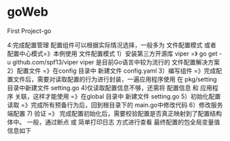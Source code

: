 # goWeb
First Project-go

<!-- 0：创建下列文件夹 -->
<!-- configs：配置文件 -->
4:完成配置管理
配置组件可以根据实际情况选择，一般多为 文件配置模式 或者 配置中心模式=》本例使用 文件配置模式
1）安装第三方开源库 viper =》 go get -u github.com/spf13/viper
    viper 是目前Go语言中较为流行的 文件配置解决方案
2）配置文件 =》在config 目录中 新建文件 config.yaml
3）编写组件 =》完成配置文件后，需要对读取配置的行为进行封装，一遍应用程序使用
    在 pkg/setting 目录中新建文件 setting.go
4)仅读取配置信息不够，还需将 配置信息 和 应用程序 关联，这样才能使用
    =》在global 目录中 新建文件 setting.go
5）初始化配置读取
    =》完成所有预备行为后，回到根目录下的 main.go中修改代码
6）修改服务端配置
7) 验证 =》 完成配置初始化后，需要校验配置是否真正映射到了配置结构体中。
    一般，通过断点 或 简单打印日志 方式进行查看
    最终配置的包全局变量值信息如下
<!-- docs：文档集合 -->

<!-- global：全局变量 -->

<!-- internal：内部模块 -->
<!-- dao：数据访问层（Database Access Object），所有与数据相关的操作都会在dao层进行，如：MySQL、Elasticsearch -->
<!-- middleware：HTTP中间件 -->
<!-- model：模型层，用于存放model对象 -->
<!-- 
1：创建数据库
2：创建model
-->
<!-- routers：路由相关的逻辑 -->
<!-- 
3：完成数据库设计后，需要对业务模块的管理接口设计。最核心的就是设计和编写增删改查的RESTful API
GET：读取和检索动作
POST：新增和新建动作
PUT：更新动作，用于更新完整的资源，要求为幂等
PATCH：更新动作，用于更新某个资源的一个组成部分
DELETE：删除动作 

-->
<!-- service：项目核心相关的模块包 -->

<!-- pkg：项目相关的模块包 -->

<!-- scripts：各类构建、安装、分析等操作的脚本 -->

<!-- third_party：第三方的资源工具，如 Swagger UI -->